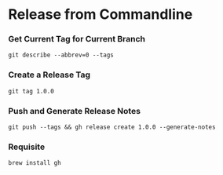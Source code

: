 # Release from Commandline

### Get Current Tag for Current Branch
```shell
git describe --abbrev=0 --tags
```

### Create a Release Tag

```shell
git tag 1.0.0
```
### Push and Generate Release Notes

```shell
git push --tags && gh release create 1.0.0 --generate-notes
```

### Requisite 

```shell
brew install gh
```
